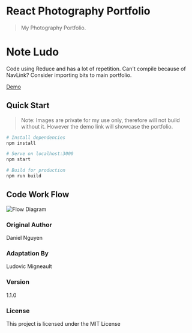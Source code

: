 # React Photography Portfolio
> My Photography Portfolio. 

# Note Ludo 
Code using Reduce and has a lot of repetition.
Can't compile because of NavLink?
Consider importing bits to main portfolio.

[Demo](https://github.com/danielnuwin/React_Photography_Portfolio)
## Quick Start
> Note: Images are private for my use only, therefore will not build without it. However the demo link will showcase the portfolio. 
``` bash
# Install dependencies
npm install

# Serve on localhost:3000
npm start

# Build for production
npm run build
```

## Code Work Flow
![Flow Diagram](https://www.dropbox.com/s/6l7tl4mvuh4dci7/Portfolio_Flowdiagram.png?raw=1)

### Original Author

Daniel Nguyen

### Adaptation By

Ludovic Migneault

### Version

1.1.0

### License

This project is licensed under the MIT License
